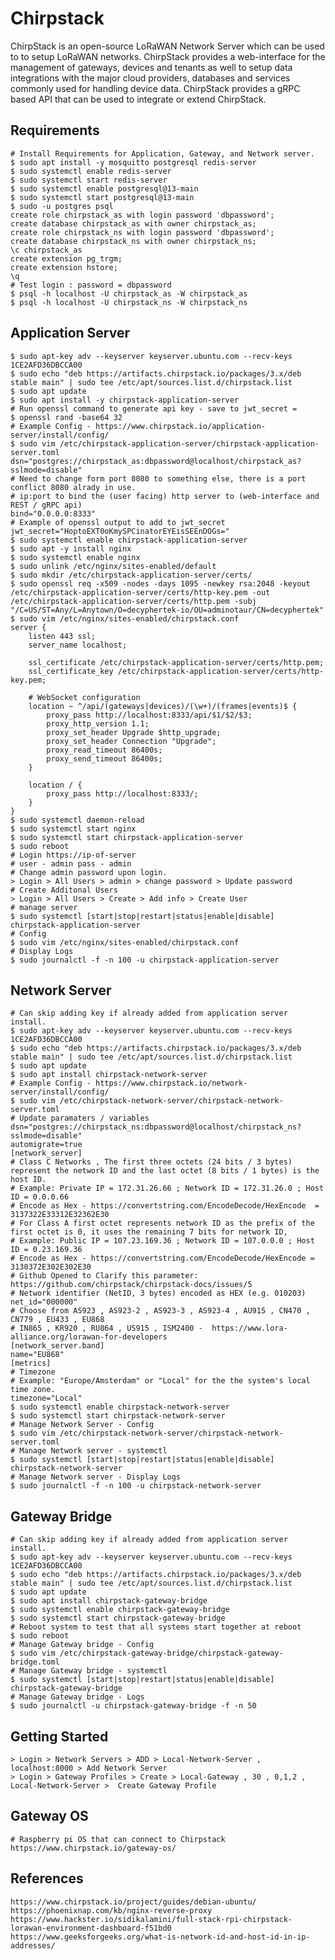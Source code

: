 Chirpstack
==========

ChirpStack is an open-source LoRaWAN Network Server which can be used to to setup LoRaWAN networks. 
ChirpStack provides a web-interface for the management of gateways, devices and tenants as well to 
setup data integrations with the major cloud providers, databases and services commonly used for 
handling device data. ChirpStack provides a gRPC based API that can be used to integrate or extend 
ChirpStack.

Requirements
--------------

    # Install Requirements for Application, Gateway, and Network server.
    $ sudo apt install -y mosquitto postgresql redis-server
    $ sudo systemctl enable redis-server
    $ sudo systemctl start redis-server
    $ sudo systemctl enable postgresql@13-main
    $ sudo systemctl start postgresql@13-main
    $ sudo -u postgres psql 
    create role chirpstack_as with login password 'dbpassword';
    create database chirpstack_as with owner chirpstack_as;
    create role chirpstack_ns with login password 'dbpassword';
    create database chirpstack_ns with owner chirpstack_ns;
    \c chirpstack_as
    create extension pg_trgm;
    create extension hstore;
    \q
    # Test login : password = dbpassword 
    $ psql -h localhost -U chirpstack_as -W chirpstack_as
    $ psql -h localhost -U chirpstack_ns -W chirpstack_ns

Application Server
--------------------

    $ sudo apt-key adv --keyserver keyserver.ubuntu.com --recv-keys 1CE2AFD36DBCCA00
    $ sudo echo "deb https://artifacts.chirpstack.io/packages/3.x/deb stable main" | sudo tee /etc/apt/sources.list.d/chirpstack.list
    $ sudo apt update
    $ sudo apt install -y chirpstack-application-server
    # Run openssl command to generate api key - save to jwt_secret = 
    $ openssl rand -base64 32
    # Example Config - https://www.chirpstack.io/application-server/install/config/
    $ sudo vim /etc/chirpstack-application-server/chirpstack-application-server.toml
    dsn="postgres://chirpstack_as:dbpassword@localhost/chirpstack_as?sslmode=disable"
    # Need to change form port 8080 to something else, there is a port conflict 8080 alrady in use. 
    # ip:port to bind the (user facing) http server to (web-interface and REST / gRPC api)
    bind="0.0.0.0:8333"
    # Example of openssl output to add to jwt_secret
    jwt_secret="HoptoEXT0oKmySPCinatorEYEisSEEnDOGs="
    $ sudo systemctl enable chirpstack-application-server
    $ sudo apt -y install nginx
    $ sudo systemctl enable nginx
    $ sudo unlink /etc/nginx/sites-enabled/default
    $ sudo mkdir /etc/chirpstack-application-server/certs/
    $ sudo openssl req -x509 -nodes -days 1095 -newkey rsa:2048 -keyout /etc/chirpstack-application-server/certs/http-key.pem -out /etc/chirpstack-application-server/certs/http.pem -subj "/C=US/ST=Any/L=Anytown/O=decyphertek-io/OU=adminotaur/CN=decyphertek"
    $ sudo vim /etc/nginx/sites-enabled/chirpstack.conf
    server {
        listen 443 ssl;
        server_name localhost;

        ssl_certificate /etc/chirpstack-application-server/certs/http.pem;
        ssl_certificate_key /etc/chirpstack-application-server/certs/http-key.pem;

        # WebSocket configuration
        location ~ ^/api/(gateways|devices)/(\w+)/(frames|events)$ {
            proxy_pass http://localhost:8333/api/$1/$2/$3;
            proxy_http_version 1.1;
            proxy_set_header Upgrade $http_upgrade;
            proxy_set_header Connection "Upgrade";
            proxy_read_timeout 86400s;
            proxy_send_timeout 86400s;
        }

        location / {
            proxy_pass http://localhost:8333/;
        }
    }
    $ sudo systemctl daemon-reload
    $ sudo systemctl start nginx
    $ sudo systemctl start chirpstack-application-server
    $ sudo reboot
    # Login https://ip-of-server
    # user - admin pass - admin
    # Change admin password upon login.
    > Login > All Users > admin > change password > Update password
    # Create Additonal Users
    > Login > All Users > Create > Add info > Create User
    # manage server
    $ sudo systemctl [start|stop|restart|status|enable|disable] chirpstack-application-server
    # Config
    $ sudo vim /etc/nginx/sites-enabled/chirpstack.conf
    # Display Logs
    $ sudo journalctl -f -n 100 -u chirpstack-application-server

Network Server
--------------

    # Can skip adding key if already added from application server install.
    $ sudo apt-key adv --keyserver keyserver.ubuntu.com --recv-keys 1CE2AFD36DBCCA00
    $ sudo echo "deb https://artifacts.chirpstack.io/packages/3.x/deb stable main" | sudo tee /etc/apt/sources.list.d/chirpstack.list
    $ sudo apt update
    $ sudo apt install chirpstack-network-server
    # Example Config - https://www.chirpstack.io/network-server/install/config/
    $ sudo vim /etc/chirpstack-network-server/chirpstack-network-server.toml
    # Update paramaters / variables
    dsn="postgres://chirpstack_ns:dbpassword@localhost/chirpstack_ns?sslmode=disable"
    automigrate=true
    [network_server]
    # Class C Networks , The first three octets (24 bits / 3 bytes) represent the network ID and the last octet (8 bits / 1 bytes) is the host ID.
    # Example: Private IP = 172.31.26.66 ; Network ID = 172.31.26.0 ; Host ID = 0.0.0.66
    # Encode as Hex - https://convertstring.com/EncodeDecode/HexEncode  = 3137322E33312E32362E30
    # For Class A first octet represents network ID as the prefix of the first octet is 0, it uses the remaining 7 bits for network ID, 
    # Example: Public IP = 107.23.169.36 ; Network ID = 107.0.0.0 ; Host ID = 0.23.169.36
    # Encode as Hex - https://convertstring.com/EncodeDecode/HexEncode = 3130372E302E302E30
    # Github Opened to Clarify this parameter: https://github.com/chirpstack/chirpstack-docs/issues/5
    # Network identifier (NetID, 3 bytes) encoded as HEX (e.g. 010203)
    net_id="000000"
    # Choose from AS923 , AS923-2 , AS923-3 , AS923-4 , AU915 , CN470 , CN779 , EU433 , EU868 
    # IN865 , KR920 , RU864 , US915 , ISM2400 -  https://www.lora-alliance.org/lorawan-for-developers
    [network_server.band]
    name="EU868"
    [metrics]
    # Timezone
    # Example: "Europe/Amsterdam" or "Local" for the the system's local time zone.
    timezone="Local"
    $ sudo systemctl enable chirpstack-network-server
    $ sudo systemctl start chirpstack-network-server
    # Manage Network Server - Config 
    $ sudo vim /etc/chirpstack-network-server/chirpstack-network-server.toml
    # Manage Network server - systemctl 
    $ sudo systemctl [start|stop|restart|status|enable|disable] chirpstack-network-server
    # Manage Network server - Display Logs
    $ sudo journalctl -f -n 100 -u chirpstack-network-server

Gateway Bridge
-------------

    # Can skip adding key if already added from application server install.
    $ sudo apt-key adv --keyserver keyserver.ubuntu.com --recv-keys 1CE2AFD36DBCCA00
    $ sudo echo "deb https://artifacts.chirpstack.io/packages/3.x/deb stable main" | sudo tee /etc/apt/sources.list.d/chirpstack.list
    $ sudo apt update
    $ sudo apt install chirpstack-gateway-bridge
    $ sudo systemctl enable chirpstack-gateway-bridge
    $ sudo systemctl start chirpstack-gateway-bridge
    # Reboot system to test that all systems start together at reboot
    $ sudo reboot
    # Manage Gateway bridge - Config
    $ sudo vim /etc/chirpstack-gateway-bridge/chirpstack-gateway-bridge.toml
    # Manage Gateway bridge - systemctl 
    $ sudo systemctl [start|stop|restart|status|enable|disable] chirpstack-gateway-bridge
    # Manage Gateway bridge - Logs
    $ sudo journalctl -u chirpstack-gateway-bridge -f -n 50

Getting Started
---------------

    > Login > Network Servers > ADD > Local-Network-Server , localhost:8000 > Add Network Server
    > Login > Gateway Profiles > Create > Local-Gateway , 30 , 0,1,2 ,  Local-Network-Server >  Create Gateway Profile

Gateway OS
----------

    # Raspberry pi OS that can connect to Chirpstack
    https://www.chirpstack.io/gateway-os/

References
----------

    https://www.chirpstack.io/project/guides/debian-ubuntu/
    https://phoenixnap.com/kb/nginx-reverse-proxy
    https://www.hackster.io/sidikalamini/full-stack-rpi-chirpstack-lorawan-environment-dashboard-f51bd0
    https://www.geeksforgeeks.org/what-is-network-id-and-host-id-in-ip-addresses/